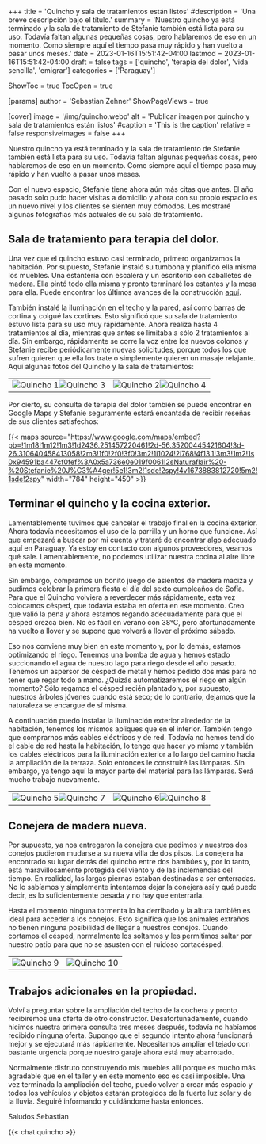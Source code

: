 +++
title = 'Quincho y sala de tratamientos están listos'
#description = 'Una breve descripción bajo el título.'
summary = 'Nuestro quincho ya está terminado y la sala de tratamiento de Stefanie también está lista para su uso. Todavía faltan algunas pequeñas cosas, pero hablaremos de eso en un momento. Como siempre aquí el tiempo pasa muy rápido y han vuelto a pasar unos meses.'
date = 2023-01-16T15:51:42-04:00
lastmod = 2023-01-16T15:51:42-04:00
draft = false
tags = ['quincho', 'terapia del dolor', 'vida sencilla', 'emigrar']
categories = ['Paraguay']

ShowToc = true
TocOpen = true

[params]
    author = 'Sebastian Zehner'
    ShowPageViews = true

[cover]
    image = '/img/quincho.webp'
    alt = 'Publicar imagen por quincho y sala de tratamientos están listos'
    #caption = 'This is the caption'
    relative = false
    responsiveImages = false
+++

Nuestro quincho ya está terminado y la sala de tratamiento de Stefanie también está lista para su uso. Todavía faltan algunas pequeñas cosas, pero hablaremos de eso en un momento. Como siempre aquí el tiempo pasa muy rápido y han vuelto a pasar unos meses.

Con el nuevo espacio, Stefanie tiene ahora aún más citas que antes. El año pasado solo pudo hacer visitas a domicilio y ahora con su propio espacio es un nuevo nivel y los clientes se sienten muy cómodos. Les mostraré algunas fotografías más actuales de su sala de tratamiento.

## Sala de tratamiento para terapia del dolor.

Una vez que el quincho estuvo casi terminado, primero organizamos la habitación. Por supuesto, Stefanie instaló su tumbona y planificó ella misma los muebles. Una estantería con escalera y un escritorio con caballetes de madera. Ella pintó todo ella misma y pronto terminaré los estantes y la mesa para ella. Puede encontrar los últimos avances de la construcción [aquí](/es/posts/the-new-path-from-our-house-to-the-quincho-is-finished/).

También instalé la iluminación en el techo y la pared, así como barras de cortina y colgué las cortinas. Esto significó que su sala de tratamiento estuvo lista para su uso muy rápidamente. Ahora realiza hasta 4 tratamientos al día, mientras que antes se limitaba a sólo 2 tratamientos al día. Sin embargo, rápidamente se corre la voz entre los nuevos colonos y Stefanie recibe periódicamente nuevas solicitudes, porque todos los que sufren quieren que ella los trate o simplemente quieren un masaje relajante. Aquí algunas fotos del Quincho y la sala de tratamientos:

|             |              |
|-------------|-------------:|
|![Quincho 1](/img/galleries/quincho/quincho-1.webp)![Quincho 3](/img/galleries/quincho/quincho-3.webp)|![Quincho 2](/img/galleries/quincho/quincho-2.webp)![Quincho 4](/img/galleries/quincho/quincho-4.webp)|

Por cierto, su consulta de terapia del dolor también se puede encontrar en Google Maps y Stefanie seguramente estará encantada de recibir reseñas de sus clientes satisfechos:

{{< maps source="https://www.google.com/maps/embed?pb=!1m18!1m12!1m3!1d2436.251457220461!2d-56.35200445421604!3d-26.310640458413058!2m3!1f0!2f0!3f0!3m2!1i1024!2i768!4f13.1!3m3!1m2!1s0x94591ba447cf0fef%3A0x5a736e0e019f0061!2sNaturaflair%20-%20Stefanie%20J%C3%A4ger!5e1!3m2!1sde!2spy!4v1673883812720!5m2!1sde!2spy" width="784" height="450" >}}

## Terminar el quincho y la cocina exterior.

Lamentablemente tuvimos que cancelar el trabajo final en la cocina exterior. Ahora todavía necesitamos el uso de la parrilla y un horno que funcione. Así que empezaré a buscar por mi cuenta y trataré de encontrar algo adecuado aquí en Paraguay. Ya estoy en contacto con algunos proveedores, veamos qué sale. Lamentablemente, no podemos utilizar nuestra cocina al aire libre en este momento.

Sin embargo, compramos un bonito juego de asientos de madera maciza y pudimos celebrar la primera fiesta el día del sexto cumpleaños de Sofía. Para que el Quincho volviera a reverdecer más rápidamente, esta vez colocamos césped, que todavía estaba en oferta en ese momento. Creo que valió la pena y ahora estamos regando adecuadamente para que el césped crezca bien. No es fácil en verano con 38°C, pero afortunadamente ha vuelto a llover y se supone que volverá a llover el próximo sábado.

Eso nos conviene muy bien en este momento y, por lo demás, estamos optimizando el riego. Tenemos una bomba de agua y hemos estado succionando el agua de nuestro lago para riego desde el año pasado. Tenemos un aspersor de césped de metal y hemos pedido dos más para no tener que regar todo a mano. ¿Quizás automatizaremos el riego en algún momento? Sólo regamos el césped recién plantado y, por supuesto, nuestros árboles jóvenes cuando está seco; de lo contrario, dejamos que la naturaleza se encargue de sí misma.

A continuación puedo instalar la iluminación exterior alrededor de la habitación, tenemos los mismos apliques que en el interior. También tengo que comprarnos más cables eléctricos y de red. Todavía no hemos tendido el cable de red hasta la habitación, lo tengo que hacer yo mismo y también los cables eléctricos para la iluminación exterior a lo largo del camino hacia la ampliación de la terraza. Sólo entonces le construiré las lámparas. Sin embargo, ya tengo aquí la mayor parte del material para las lámparas. Será mucho trabajo nuevamente.

|             |              |
|-------------|-------------:|
|![Quincho 5](/img/galleries/quincho/quincho-5.webp)![Quincho 7](/img/galleries/quincho/quincho-7.webp)|![Quincho 6](/img/galleries/quincho/quincho-6.webp)![Quincho 8](/img/galleries/quincho/quincho-8.webp)|

## Conejera de madera nueva.

Por supuesto, ya nos entregaron la conejera que pedimos y nuestros dos conejos pudieron mudarse a su nueva villa de dos pisos. La conejera ha encontrado su lugar detrás del quincho entre dos bambúes y, por lo tanto, está maravillosamente protegida del viento y de las inclemencias del tiempo. En realidad, las largas piernas estaban destinadas a ser enterradas. No lo sabíamos y simplemente intentamos dejar la conejera así y qué puedo decir, es lo suficientemente pesada y no hay que enterrarla.

Hasta el momento ninguna tormenta lo ha derribado y la altura también es ideal para acceder a los conejos. Esto significa que los animales extraños no tienen ninguna posibilidad de llegar a nuestros conejos. Cuando cortamos el césped, normalmente los soltamos y les permitimos saltar por nuestro patio para que no se asusten con el ruidoso cortacésped.

|             |              |
|-------------|-------------:|
|![Quincho 9](/img/galleries/quincho/quincho-9.webp)|![Quincho 10](/img/galleries/quincho/quincho-10.webp)|

## Trabajos adicionales en la propiedad.

Volví a preguntar sobre la ampliación del techo de la cochera y pronto recibiremos una oferta de otro constructor. Desafortunadamente, cuando hicimos nuestra primera consulta tres meses después, todavía no habíamos recibido ninguna oferta. Supongo que el segundo intento ahora funcionará mejor y se ejecutará más rápidamente. Necesitamos ampliar el tejado con bastante urgencia porque nuestro garaje ahora está muy abarrotado.

Normalmente disfruto construyendo mis muebles allí porque es mucho más agradable que en el taller y en este momento eso es casi imposible. Una vez terminada la ampliación del techo, puedo volver a crear más espacio y todos los vehículos y objetos estarán protegidos de la fuerte luz solar y de la lluvia. Seguiré informando y cuidándome hasta entonces.

Saludos
Sebastian

{{< chat quincho >}}

